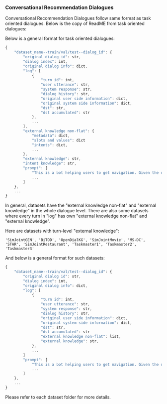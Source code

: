 ### Conversational Recommendation Dialogues

Conversational Recommendation Dialogues follow same format as task oriented dialogues. Below is the copy of ReadME from task oriented dialogues:

Below is a general format for task oriented dialogues:

```js
{
    "dataset_name--train/val/test--dialog_id": {
        "original dialog id": str,
        "dialog index": int,
        "original dialog info": dict,
        "log": [
            {
                "turn id": int,
                "user utterance": str,
                "system response": str,
                "dialog history": str,
                "original user side information": dict,
                "original system side information": dict,
                "dst": str,
                "dst accumulated": str
            },
         	...
        ],
        "external knowledge non-flat": {
            "metadata": dict,
            "slots and values": dict
            "intents": dict,
            ...
        },
        "external knowledge": str,
        "intent knowledge": str,
        "prompt": [
            "This is a bot helping users to get navigation. Given the dialog context and external database, please generate a relevant system response for the user.",
            ...
        ]
    },
    ...
}
```

In general, datasets have the "external knowledge non-flat" and "external knowledge"  in the whole dialogue level. There are also some datasets where every turn in "log" has own "external knowledge non-flat" and "external knowledge". 

Here are datasets with turn-level "external knowledge": 
```
'SimJointGEN', 'BiTOD', 'OpenDialKG', 'SimJointMovie', 'MS-DC', 'STAR', 'SimJointRestaurant', 'Taskmaster1', 'Taskmaster2', 'Taskmaster3'
```
And below is a general format for such datasets:
```js
{
    "dataset_name--train/val/test--dialog_id": {
        "original dialog id": str,
        "dialog index": int,
        "original dialog info": dict,
        "log": [
            {
                "turn id": int,
                "user utterance": str,
                "system response": str,
                "dialog history": str,
                "original user side information": dict,
                "original system side information": dict,
                "dst": str,
                "dst accumulated": str
                "external knowledge non-flat": list,
                "external knowledge": str,
            },
         	...
        ]
        "prompt": [
            "This is a bot helping users to get navigation. Given the dialog context and external database, please generate a relevant system response for the user.",
            ...
        ]
    },
    ...
}
```
Please refer to each dataset folder for more details.
